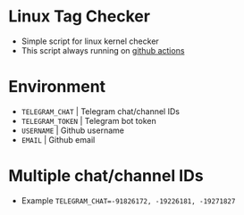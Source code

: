 # Linux Tag Checker
* Simple script for linux kernel checker
* This script always running on [github actions](https://github.com/XSansDroid/linux-checker/actions)

# Environment
* `TELEGRAM_CHAT`   | Telegram chat/channel IDs
* `TELEGRAM_TOKEN`  | Telegram bot token
* `USERNAME`        | Github username
* `EMAIL`           | Github email

# Multiple chat/channel IDs
* Example `TELEGRAM_CHAT=-91826172, -19226181, -19271827`